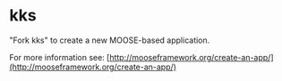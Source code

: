 kks
=====

"Fork kks" to create a new MOOSE-based application.

For more information see: [http://mooseframework.org/create-an-app/](http://mooseframework.org/create-an-app/)
